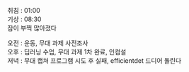 취침 : 01:00  
기상 : 08:30  
잠이 부쩍 많아졌다  
  
오전 : 운동, 무대 과제 사전조사  
오후 : 딥러닝 수업, 무대 과제 1차 완료, 인컴설  
저녁 : 무대 캡쳐 프로그램 시도 후 실패, efficientdet 드디어 돌린다  
